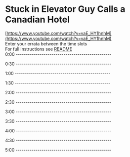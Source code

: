 # Stuck in Elevator Guy Calls a Canadian Hotel

[https://www.youtube.com/watch?v=vaE_HY1hnhM](https://www.youtube.com/watch?v=vaE_HY1hnhM)  
Enter your errata between the time slots  
For full instructions see [README](../../..#readme)  
0:00 ------------------------------------------------  




0:30 ------------------------------------------------  




1:00 ------------------------------------------------  




1:30 ------------------------------------------------  




2:00 ------------------------------------------------  




2:30 ------------------------------------------------  




3:00 ------------------------------------------------  




3:30 ------------------------------------------------  




4:00 ------------------------------------------------  




4:30 ------------------------------------------------  




5:00 ------------------------------------------------  




